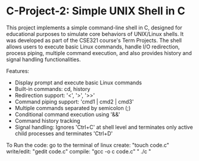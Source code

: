 # C-Project-2: Simple UNIX Shell in C

This project implements a simple command-line shell in C, designed for educational purposes to 
simulate core behaviors of UNIX/Linux shells. It was developed as part of the CSE321 course's Term Projects.
The shell allows users to execute basic Linux commands, handle I/O redirection, process piping,
multiple command execution, and also provides history and signal handling functionalities.

Features:

- Display prompt and execute basic Linux commands
- Built-in commands: cd, history
- Redirection support: '<', '>', '>>'
- Command piping support: 'cmd1 | cmd2 | cmd3'
- Multiple commands separated by semicolon (;)
- Conditional command execution using '&&'
- Command history tracking
- Signal handling: Ignores 'Ctrl+C' at shell level and terminates only active child processes and terminates 'Ctrl+D'


To Run the code:
go to the terminal of linux
create: "touch code.c"
write/edit: "gedit code.c"
compile: "gcc -o c code.c" " ./c "
